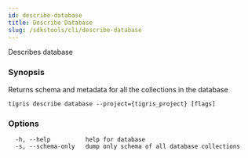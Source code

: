 ```yaml
---
id: describe-database
title: Describe Database
slug: /sdkstools/cli/describe-database
---
```


Describes database

### Synopsis

Returns schema and metadata for all the collections in the database

```shell
tigris describe database --project={tigris_project} [flags]
```

### Options

```
  -h, --help          help for database
  -s, --schema-only   dump only schema of all database collections
```
